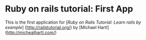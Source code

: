 # Ruby on rails tutorial: First App
This is the first application for 
[*Ruby on Rails Tutorial: Learn rails by example*] (http://railstutorial.org/)
by [Michael Hartl]
(http://michealhartl.com/)